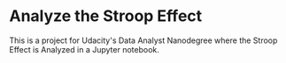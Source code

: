 # Analyze the Stroop Effect

This is a project for Udacity's Data Analyst Nanodegree where 
the Stroop Effect is Analyzed in a Jupyter notebook.